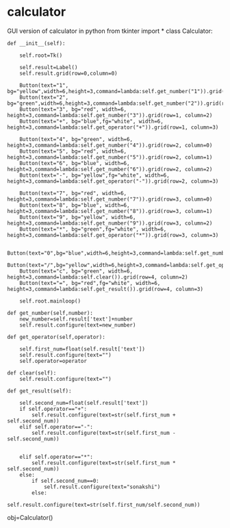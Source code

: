 # calculator
GUI version of calculator in python
from tkinter import *
class Calculator:

    def __init__(self):

        self.root=Tk()

        self.result=Label()
        self.result.grid(row=0,column=0)

        Button(text="1", bg="yellow",width=6,height=3,command=lambda:self.get_number("1")).grid(row=1,column=0)
        Button(text="2", bg="green",width=6,height=3,command=lambda:self.get_number("2")).grid(row=1,column=1)
        Button(text="3", bg="red", width=6, height=3,command=lambda:self.get_number("3")).grid(row=1, column=2)
        Button(text="+", bg="blue",fg="white", width=6, height=3,command=lambda:self.get_operator("+")).grid(row=1, column=3)

        Button(text="4", bg="green", width=6, height=3,command=lambda:self.get_number("4")).grid(row=2, column=0)
        Button(text="5", bg="red", width=6, height=3,command=lambda:self.get_number("5")).grid(row=2, column=1)
        Button(text="6", bg="blue", width=6, height=3,command=lambda:self.get_number("6")).grid(row=2, column=2)
        Button(text="-", bg="yellow",fg="white", width=6, height=3,command=lambda:self.get_operator("-")).grid(row=2, column=3)

        Button(text="7", bg="red", width=6, height=3,command=lambda:self.get_number("7")).grid(row=3, column=0)
        Button(text="8", bg="blue", width=6, height=3,command=lambda:self.get_number("8")).grid(row=3, column=1)
        Button(text="9", bg="yellow", width=6, height=3,command=lambda:self.get_number("9")).grid(row=3, column=2)
        Button(text="*", bg="green",fg="white", width=6, height=3,command=lambda:self.get_operator("*")).grid(row=3, column=3)

        Button(text="0",bg="blue",width=6,height=3,command=lambda:self.get_number("0")).grid(row=4,column=0)
        Button(text="/",bg="yellow",width=6,height=3,command=lambda:self.get_operator("/")).grid(row=4,column=1)
        Button(text="c", bg="green", width=6, height=3,command=lambda:self.clear()).grid(row=4, column=2)
        Button(text="=", bg="red",fg="white", width=6, height=3,command=lambda:self.get_result()).grid(row=4, column=3)

        self.root.mainloop()

    def get_number(self,number):
        new_number=self.result['text']+number
        self.result.configure(text=new_number)

    def get_operator(self,operator):

        self.first_num=float(self.result['text'])
        self.result.configure(text="")
        self.operator=operator

    def clear(self):
        self.result.configure(text="")

    def get_result(self):

        self.second_num=float(self.result['text'])
        if self.operator=="+":
            self.result.configure(text=str(self.first_num + self.second_num))
        elif self.operator=="-":
            self.result.configure(text=str(self.first_num - self.second_num))


        elif self.operator=="*":
            self.result.configure(text=str(self.first_num * self.second_num))
        else:
            if self.second_num==0:
                self.result.configure(text="sonakshi")
            else:
                self.result.configure(text=str(self.first_num/self.second_num))


obj=Calculator()
